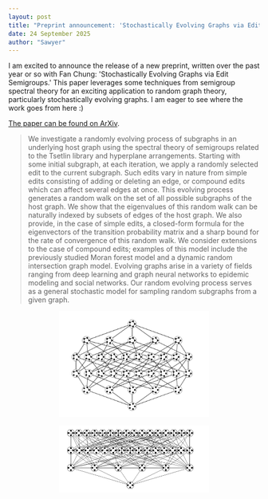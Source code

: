 ```yaml
---
layout: post
title: "Preprint announcement: 'Stochastically Evolving Graphs via Edit Semigroups'"
date: 24 September 2025
author: "Sawyer"
---
```


I am excited to announce the release of a new preprint, written over the past year or so with Fan Chung: 'Stochastically Evolving Graphs via Edit Semigroups.' This paper leverages some techniques from semigroup spectral theory for an exciting application to random graph theory, particularly stochastically evolving graphs. I am eager to see where the work goes from here :) 

[The paper can be found on ArXiv](https://arxiv.org/abs/2509.19678).

> We investigate a randomly evolving process of subgraphs in an underlying host graph using the spectral theory of semigroups related to the Tsetlin library and hyperplane arrangements. Starting with some initial subgraph, at each iteration, we apply a randomly selected edit to the current subgraph. Such edits vary in nature from simple edits consisting of adding or deleting an edge, or compound edits which can affect several edges at once. This evolving process generates a random walk on the set of all possible subgraphs of the host graph. We show that the eigenvalues of this random walk can be naturally indexed by subsets of edges of the host graph. We also provide, in the case of simple edits, a closed-form formula for the eigenvectors of the transition probability matrix and a sharp bound for the rate of convergence of this random walk. We consider extensions to the case of compound edits; examples of this model include the previously studied Moran forest model and a dynamic random intersection graph model. Evolving graphs arise in a variety of fields ranging from deep learning and graph neural networks to epidemic modeling and social networks. Our random evolving process serves as a general stochastic model for sampling random subgraphs from a given graph. 

<p align="center">
    <img src="/assets/images/stategraph.png" alt="stategraph" style="width:300px;">
</p>

<p align="center">
    <img src="/assets/images/stategraph_02.png" alt="stategraph_02" style="width:300px;">
</p>